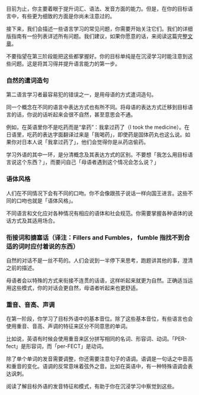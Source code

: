 目前为止，你主要着眼于提升词汇、语法、发音方面的能力。但是，在你的目标语言中，有些更为细致的方面是你尚未注意过的。

接下来，我们会描述一些语言学习的常见问题，你需要开始关注它们。我们的详细版指南有一份列表详述所有问题。我们建议，如果你愿意的话，来阅读这篇完整[文章](https://refold.la/roadmap/stage-3/c/speaking-competence)。

不要指望在第三阶段能把这些都掌握好。你的目标单纯是在沉浸学习时能注意到这些问题。这是将其习得并提升语言能力的第一步。

### 自然的遣词造句

第二语言学习者最容易犯的错误之一，是用母语的方式遣词造句。

同一个概念在不同的语言中表达方式也有所不同。将母语的表达方式迁移到目标语言的话，你说的话听起来会很不自然，甚至意思会不通。

例如，在英语里你不是吃药而是“拿药”：我拿过药了（I took the medicine）。在日语里，吃药的表达字面翻译过来是「我喝药」，即使药是固体药丸也这么说。如果你对日本人说「我拿过药了」，他们会觉得你是从药店偷药。

学习外语的其中一环，是分清概念及其表达方式的区别。不要想「我怎么用目标语言说这个东西？」，而要问自己「母语者遇到这个情况会怎么说？」

### 语体风格

人们在不同情况下会有不同的口吻。你不会像跟孩子说话一样向国王进言。这些不同的口吻也就是「语体风格」。

不同语言和文化应对各种情况有相应的语体和社会规范。你需要掌握各种语体的说话方式及其适用场合。

### 衔接词和搪塞话（译注：Fillers and Fumbles， fumble 指找不到合适的词时应付着说的东西）

自然的对话不是一丝不苟的。人们会说到一半停下来思考，跑题讲其他的事，澄清之前的描述。

母语者会以特殊的方式来衔接不连贯的话语，这样听起来就更为自然。正确适当运用这些模式，你的对话会更自然，母语者听起来也更舒适。

### 重音、音高、声调

在第一阶段，你学习了目标外语中的基本音位。除了这些基本音位，有些语言也会使用重音、音高、声调的特征来区分不同意思的单词。

比如说，英语有时候会使用重音来区分拼写相同的名词、形容词、动词。「PER-fect」是形容词，而「per-FECT」是动词。

除了单个单词的发音需要调整，你还需要注意句子的语调。语调是一句话之中音高和重音的变化。语调的反常意味着弦外之音。比如在英语中，有一种特殊语调会表达讽刺。

阅读了解目标外语的发音特征和模式，有助于你在沉浸学习中察觉到这些。